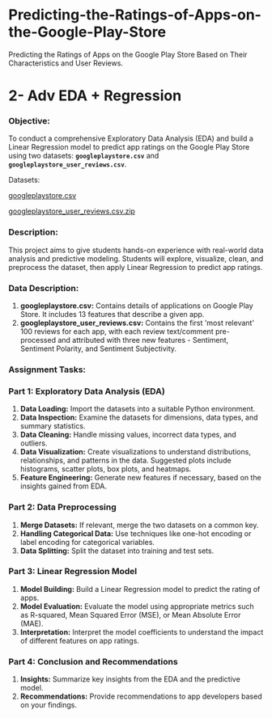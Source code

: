 # Predicting-the-Ratings-of-Apps-on-the-Google-Play-Store
Predicting the Ratings of Apps on the Google Play Store Based on Their Characteristics and User Reviews.
# 2- Adv EDA + Regression

### **Objective:**

To conduct a comprehensive Exploratory Data Analysis (EDA) and build a Linear Regression model to predict app ratings on the Google Play Store using two datasets: **`googleplaystore.csv`** and **`googleplaystore_user_reviews.csv`**.

Datasets:

[googleplaystore.csv](https://prod-files-secure.s3.us-west-2.amazonaws.com/44ee5b1d-d0f5-44d4-ae46-d022b154b5ee/4c6f307e-9b5b-4543-a34e-1abb92207e87/googleplaystore.csv)

[googleplaystore_user_reviews.csv.zip](https://prod-files-secure.s3.us-west-2.amazonaws.com/44ee5b1d-d0f5-44d4-ae46-d022b154b5ee/108c465d-b82f-4136-acbe-c7cc52e2c889/googleplaystore_user_reviews.csv.zip)

### **Description:**

This project aims to give students hands-on experience with real-world data analysis and predictive modeling. Students will explore, visualize, clean, and preprocess the dataset, then apply Linear Regression to predict app ratings.

### **Data Description:**

1. **googleplaystore.csv:** Contains details of applications on Google Play Store. It includes 13 features that describe a given app.
2. **googleplaystore_user_reviews.csv:** Contains the first 'most relevant' 100 reviews for each app, with each review text/comment pre-processed and attributed with three new features - Sentiment, Sentiment Polarity, and Sentiment Subjectivity.

### **Assignment Tasks:**

### Part 1: Exploratory Data Analysis (EDA)

1. **Data Loading:** Import the datasets into a suitable Python environment.
2. **Data Inspection:** Examine the datasets for dimensions, data types, and summary statistics.
3. **Data Cleaning:** Handle missing values, incorrect data types, and outliers.
4. **Data Visualization:** Create visualizations to understand distributions, relationships, and patterns in the data. Suggested plots include histograms, scatter plots, box plots, and heatmaps.
5. **Feature Engineering:** Generate new features if necessary, based on the insights gained from EDA.

### Part 2: Data Preprocessing

1. **Merge Datasets:** If relevant, merge the two datasets on a common key.
2. **Handling Categorical Data:** Use techniques like one-hot encoding or label encoding for categorical variables.
3. **Data Splitting:** Split the dataset into training and test sets.

### Part 3: Linear Regression Model

1. **Model Building:** Build a Linear Regression model to predict the rating of apps.
2. **Model Evaluation:** Evaluate the model using appropriate metrics such as R-squared, Mean Squared Error (MSE), or Mean Absolute Error (MAE).
3. **Interpretation:** Interpret the model coefficients to understand the impact of different features on app ratings.

### Part 4: Conclusion and Recommendations

1. **Insights:** Summarize key insights from the EDA and the predictive model.
2. **Recommendations:** Provide recommendations to app developers based on your findings.

